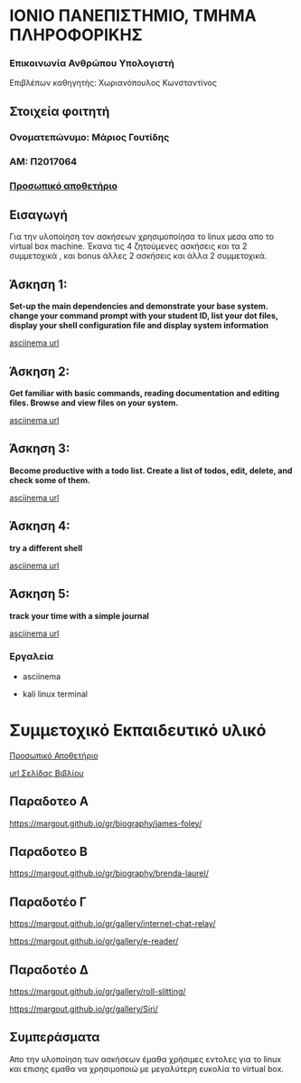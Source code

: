# ΙΟΝΙΟ ΠΑΝΕΠΙΣΤΗΜΙΟ, ΤΜΗΜΑ ΠΛΗΡΟΦΟΡΙΚΗΣ 

### Επικοινωνία Ανθρώπου Υπολογιστή  
Επιβλέπων καθηγητής: Χωριανόπουλος Κωνσταντίνος 

## Στοιχεία φοιτητή 
### Ονοματεπώνυμο: Μάριος Γουτίδης
### ΑΜ: Π2017064

### [Προσωπικό αποθετήριο](https://github.com/margout/hci)

## Εισαγωγή
Για την υλοποίηση τον ασκήσεων χρησιμοποίησα το linux μεσα απο το virtual box machine. 
Έκανα τις 4 ζητούμενες ασκήσεις και τα 2 συμμετοχικά , και bonus άλλες 2 ασκήσεις και άλλα 2 συμμετοχικά.



## Άσκηση 1:

**Set-up the main dependencies and demonstrate your base system. change your command prompt with your student ID, list your dot files, display your shell configuration file and display system information**

[asciinema url](https://asciinema.org/a/jcMjmhe2ydfpX7mj03Q4oznnp)



## Άσκηση 2: 

**Get familiar with basic commands, reading documentation and editing files. Browse and view files on your system.**

[asciinema url](https://asciinema.org/a/qTf9JIqVUuF4XMjX2UKdVa71N)


## Άσκηση 3:

**Become productive with a todo list. Create a list of todos, edit, delete, and check some of them.**

[asciinema url](https://asciinema.org/a/UWilJghTFSyddAsBBYgFbJbfq)


## Άσκηση 4:

**try a different shell**

[asciinema url](https://asciinema.org/a/mbxKA9PHOvnSOoiXD5hKUwywo)

## Άσκηση 5:

**track your time with a simple journal**

[asciinema url](https://asciinema.org/a/gwQWn1Ut25KwHQNE30INM4H3k)


### Εργαλεία

- asciinema

- kali linux terminal






# Συμμετοχικό Εκπαιδευτικό υλικό

[Προσωπικό Αποθετήριο](https://github.com/margout)

[url Σελίδας Βιβλίου](https://github.com/margout/gr)

## Παραδοτεο Α

https://margout.github.io/gr/biography/james-foley/

## Παραδοτεο Β

https://margout.github.io/gr/biography/brenda-laurel/

## Παραδοτέο Γ

https://margout.github.io/gr/gallery/internet-chat-relay/

https://margout.github.io/gr/gallery/e-reader/

## Παραδοτέο Δ

https://margout.github.io/gr/gallery/roll-slitting/

https://margout.github.io/gr/gallery/Siri/


## Συμπεράσματα 
Απο την υλοποίηση των ασκήσεων έμαθα χρήσιμες εντολες για το linux και επισης εμαθα να χρησιμοποιώ με μεγαλύτερη ευκολία το virtual box.
